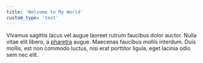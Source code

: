 ```yaml
---
title: 'Welcome to My World'
custom_type: 'text'
---
```


Vivamus sagittis lacus vel augue laoreet rutrum faucibus dolor auctor. Nulla vitae elit libero, a [pharetra](http://google.com) augue. Maecenas faucibus mollis interdum. Duis mollis, est non commodo luctus, nisi erat porttitor ligula, eget lacinia odio sem nec elit.